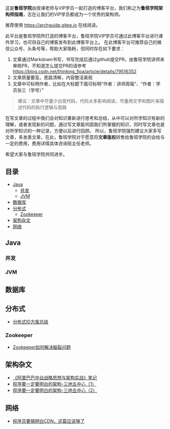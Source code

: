这是**鲁班学院**由授课老师与VIP学员一起打造的博客平台，我们称之为**鲁班学院架构师指南**，志在让我们的VIP学员都成为一个优秀的架构师。

推荐使用 https://archguide.gitee.io 在线阅读。

此平台是鲁班学院所打造的博客平台，鲁班学院VIP学员可通过此博客平台进行课外学习，也可将自己的博客发布到此博客平台上。
在此博客平台可推荐自己的微信公众号、头条号等，帮助大家吸粉，但同时存在如下要求：
1. 文章通过Markdown书写，书写完成后通过github提交PR，由鲁班学院讲师来审核PR，不知道怎么提交PR的请参考 https://blog.csdn.net/thinking_fioa/article/details/79516352
2. 文章质量要高，思路清晰，内容整洁美观
3. 文章中可标明作者，比如在大标题下面可标明“作者：讲师周瑜”、“作者：学员张三（学号）”

> 建议：文章中尽量少出现代码，代码太多影响阅读，尽量用文字和图片来描述代码的执行逻辑与思路

在写文章的过程中我们会对知识重新进行思考和总结，从中可以对所学知识有新的理解，或者发现新的问题，通过写文章能巩固我们所掌握的知识，同时写文章也是对所学知识的一种记录，方便以后进行回顾。
所以，鲁班学院强烈建议大家多写文章，多发表文章，在此，鲁班学院对于愿意将**文章版权**转售给鲁班学院的会给与一定的费用，费用详情具体咨询班主任老师。

希望大家与鲁班学院共同进步。


## 目录
- [Java](#Java)
    - [并发](#并发)
    - [JVM](#JVM)
- [数据库](#数据库)
- [分布式](#分布式)
    - [Zookeeper](#Zookeeper)
- [架构杂文](#架构杂文)
- [网络](#网络)

    
## Java

### 并发

### JVM

## 数据库

## 分布式
* [分布式ID方案总结](docs/分布式/分布式ID方案总结.md)

### Zookeeper
* [Zookeeper如何解决脑裂问题](docs/Zookeeper/Zookeeper如何解决脑裂问题.md)

## 架构杂文
* [《阿里巴巴中台战略思想与架构实战》笔记](docs/架构杂文/《阿里巴巴中台战略思想与架构实战》笔记.md)
* [程序要一定要明白的架构-三地五中心（1）](docs/架构杂文/程序要一定要明白的架构-三地五中心（1）.md)
* [程序要一定要明白的架构-三地五中心（2）](docs/架构杂文/程序要一定要明白的架构-三地五中心（2）.md)

## 网络
* [程序员要搞明白CDN，这篇应该够了](docs/网络/程序员要搞明白CDN，这篇应该够了.md)